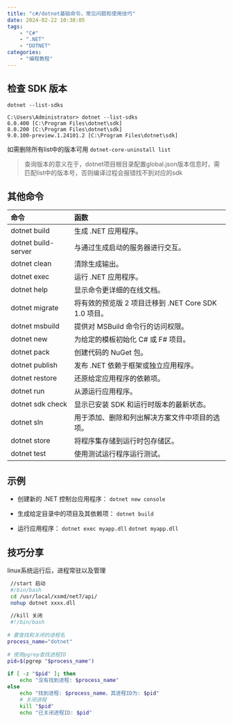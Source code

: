 ```yaml
---
title: "c#/dotnet基础命令，常见问题和使用技巧"
date: 2024-02-22 10:38:05
tags:
    - "C#"
    - ".NET"
    - "DOTNET"
categories:
    - "编程教程"
---
```


## 检查 SDK 版本
`dotnet --list-sdks`
```
C:\Users\Administrator> dotnet --list-sdks
6.0.400 [C:\Program Files\dotnet\sdk]
8.0.200 [C:\Program Files\dotnet\sdk]
9.0.100-preview.1.24101.2 [C:\Program Files\dotnet\sdk]
```
如需删除所有list中的版本可用
`dotnet-core-uninstall list`
>查询版本的意义在于，dotnet项目根目录配置global.json版本信息时，需匹配list中的版本号，否则编译过程会报错找不到对应的sdk

## 其他命令

| 命令 | 函数 |
|:------|:-------| 
dotnet  build  | 生成 .NET 应用程序。
dotnet build-server	 | 与通过生成启动的服务器进行交互。
dotnet clean	 | 清除生成输出。
dotnet exec | 	运行 .NET 应用程序。
dotnet help	 | 显示命令更详细的在线文档。
dotnet migrate | 	将有效的预览版 2 项目迁移到 .NET Core SDK 1.0 项目。
dotnet msbuild | 	提供对 MSBuild 命令行的访问权限。
dotnet new | 	为给定的模板初始化 C# 或 F# 项目。
dotnet pack | 	创建代码的 NuGet 包。
dotnet publish | 	发布 .NET 依赖于框架或独立应用程序。
dotnet restore | 	还原给定应用程序的依赖项。
dotnet run | 	从源运行应用程序。
dotnet sdk check | 	显示已安装 SDK 和运行时版本的最新状态。
dotnet sln | 	用于添加、删除和列出解决方案文件中项目的选项。
dotnet store | 	将程序集存储到运行时包存储区。
dotnet test | 	使用测试运行程序运行测试。

## 示例
- 创建新的 .NET 控制台应用程序：
`dotnet new console`

- 生成给定目录中的项目及其依赖项：
`dotnet build`

- 运行应用程序：
`dotnet exec myapp.dll`
`dotnet myapp.dll`

## 技巧分享
linux系统运行后，进程常驻以及管理
```bash
 //start 启动
 #/bin/bash
 cd /usr/local/xsmd/net7/api/
 nohup dotnet xxxx.dll
 
 //kill 关闭
 #!/bin/bash  
   
# 要查找和关闭的进程名  
process_name="dotnet"  
  
# 使用pgrep查找进程ID  
pid=$(pgrep "$process_name")  
  
if [ -z "$pid" ]; then  
    echo "没有找到进程: $process_name"  
else  
    echo "找到进程: $process_name，其进程ID为: $pid"  
    # 关闭进程  
    kill "$pid"  
    echo "已关闭进程ID: $pid"  
```